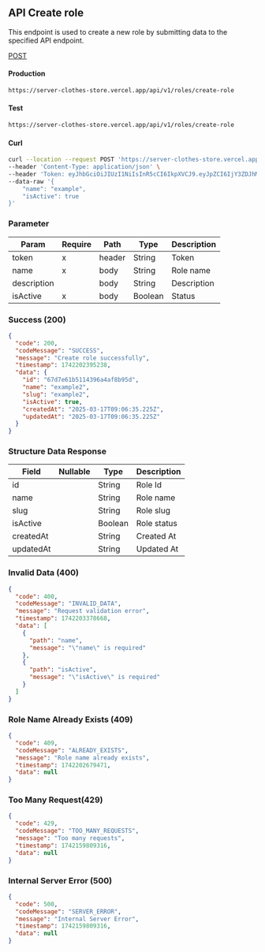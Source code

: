 ## API Create role

This endpoint is used to create a new role by submitting data to the specified API endpoint.

[POST](#)

#### Production

```bash
https://server-clothes-store.vercel.app/api/v1/roles/create-role
```

#### Test

```bash
https://server-clothes-store.vercel.app/api/v1/roles/create-role
```

#### Curl

```bash
curl --location --request POST 'https://server-clothes-store.vercel.app/api/v1/roles/create-role' \
--header 'Content-Type: application/json' \
--header 'Token: eyJhbGciOiJIUzI1NiIsInR5cCI6IkpXVCJ9.eyJpZCI6IjY3ZDJhMzMyYzhhMjEzYjA1MDI4MzNjNiIsInR5cGUiOiJVc2VyIiwiaWF0IjoxNzQyMjAxMDU5LCJleHAiOjE3NDIyMDE5NTl9.gsqLAzSlJKDPU3D9gvKg_I42NJ3NhI2d5svf-MYywDo' \
--data-raw '{
    "name": "example",
    "isActive": true
}'
```

### Parameter

| Param       | Require | Path   | Type    | Description |
| ----------- | ------- | ------ | ------- | ----------- |
| token       | x       | header | String  | Token       |
| name        | x       | body   | String  | Role name   |
| description |         | body   | String  | Description |
| isActive    | x       | body   | Boolean | Status      |

### Success (200)

```json
{
  "code": 200,
  "codeMessage": "SUCCESS",
  "message": "Create role successfully",
  "timestamp": 1742202395238,
  "data": {
    "id": "67d7e61b5114396a4af8b95d",
    "name": "example2",
    "slug": "example2",
    "isActive": true,
    "createdAt": "2025-03-17T09:06:35.225Z",
    "updatedAt": "2025-03-17T09:06:35.225Z"
  }
}
```

### Structure Data Response

| Field     | Nullable | Type    | Description |
| --------- | -------- | ------- | ----------- |
| id        |          | String  | Role Id     |
| name      |          | String  | Role name   |
| slug      |          | String  | Role slug   |
| isActive  |          | Boolean | Role status |
| createdAt |          | String  | Created At  |
| updatedAt |          | String  | Updated At  |

### Invalid Data (400)

```json
{
  "code": 400,
  "codeMessage": "INVALID_DATA",
  "message": "Request validation error",
  "timestamp": 1742203378668,
  "data": [
    {
      "path": "name",
      "message": "\"name\" is required"
    },
    {
      "path": "isActive",
      "message": "\"isActive\" is required"
    }
  ]
}
```

### Role Name Already Exists (409)

```json
{
  "code": 409,
  "codeMessage": "ALREADY_EXISTS",
  "message": "Role name already exists",
  "timestamp": 1742202679471,
  "data": null
}
```

### Too Many Request(429)

```json
{
  "code": 429,
  "codeMessage": "TOO_MANY_REQUESTS",
  "message": "Too many requests",
  "timestamp": 1742159809316,
  "data": null
}
```

### Internal Server Error (500)

```json
{
  "code": 500,
  "codeMessage": "SERVER_ERROR",
  "message": "Internal Server Error",
  "timestamp": 1742159809316,
  "data": null
}
```
